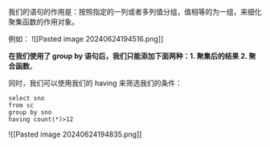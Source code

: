 我们的语句的作用是：按照指定的一列或者多列值分组，值相等的为一组，来细化聚集函数的作用对象。

例如：
![[Pasted image 20240624194516.png]]

**在我们使用了 group by 语句后，我们只能添加下面两种：1. 聚集后的结果 2. 聚合函数**。

同时，我们可以使用我们的 having 来筛选我们的条件：
```
select sno
from sc
group by sno
having count(*)>12
```

![[Pasted image 20240624194835.png]]
